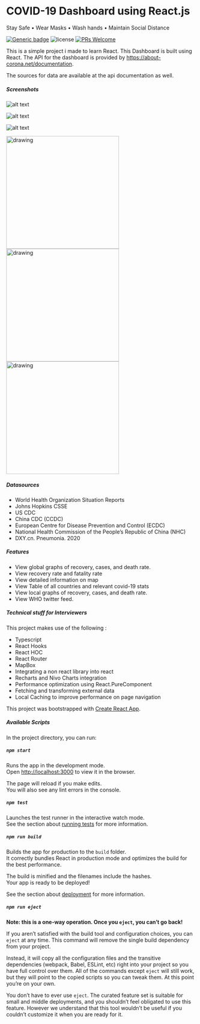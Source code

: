 
# COVID-19 Dashboard using React.js

Stay Safe • Wear Masks • Wash hands • Maintain Social Distance

 [![Generic badge](https://img.shields.io/badge/Looking_for_job-Hire_me-green.svg?style=for-the-badge)](https://shields.io/) ![license](https://img.shields.io/npm/l/m)  [![PRs Welcome](https://img.shields.io/badge/PRs-welcome-brightgreen.svg)](http://makeapullrequest.com)

 This is a simple project i made to learn React. This Dashboard is built using React. The API for the dashboard is provided by https://about-corona.net/documentation.

The sources for data are available at the api documentation as well.


##### Screenshots

 
![alt text](./screenshots/5.png "screenshot")

![alt text](./screenshots/6.png "screenshot")

![alt text](./screenshots/1.png "screenshot")

 
 <img src="./screenshots/7.png" alt="drawing" width="300"/>

 <img src="./screenshots/8.png" alt="drawing" width="300"/>

  <img src="./screenshots/9.png" alt="drawing" width="300"/>




##### Datasources 

* World Health Organization Situation Reports
* Johns Hopkins CSSE
* US CDC
* China CDC (CCDC)
* European Centre for Disease Prevention and Control (ECDC)
* National Health Commission of the People’s Republic of China (NHC)
* DXY.cn. Pneumonia. 2020


##### Features
* View global graphs of recovery, cases, and death rate.
* View recovery rate and fatality rate
* View detailed information on map
* View Table of all countries and relevant covid-19 stats
* View local graphs of recovery, cases, and death rate.
* View WHO twitter feed.



##### Technical stuff for Interviewers
This project makes use of the following :

* Typescript
* React Hooks
* React HOC
* React Router
* MapBox
* Integrating a non react library into react
* Recharts and Nivo Charts integration
* Performance optimization using React.PureComponent
* Fetching and transforming external data
* Local Caching to improve performance on page navigation 




This project was bootstrapped with [Create React App](https://github.com/facebook/create-react-app).

##### Available Scripts

In the project directory, you can run:

#####  `npm start`

Runs the app in the development mode.<br />
Open [http://localhost:3000](http://localhost:3000) to view it in the browser.

The page will reload if you make edits.<br />
You will also see any lint errors in the console.

#####  `npm test`

Launches the test runner in the interactive watch mode.<br />
See the section about [running tests](https://facebook.github.io/create-react-app/docs/running-tests) for more information.

#####  `npm run build`

Builds the app for production to the `build` folder.<br />
It correctly bundles React in production mode and optimizes the build for the best performance.

The build is minified and the filenames include the hashes.<br />
Your app is ready to be deployed!

See the section about [deployment](https://facebook.github.io/create-react-app/docs/deployment) for more information.

#####  `npm run eject`

**Note: this is a one-way operation. Once you `eject`, you can’t go back!**

If you aren’t satisfied with the build tool and configuration choices, you can `eject` at any time. This command will remove the single build dependency from your project.

Instead, it will copy all the configuration files and the transitive dependencies (webpack, Babel, ESLint, etc) right into your project so you have full control over them. All of the commands except `eject` will still work, but they will point to the copied scripts so you can tweak them. At this point you’re on your own.

You don’t have to ever use `eject`. The curated feature set is suitable for small and middle deployments, and you shouldn’t feel obligated to use this feature. However we understand that this tool wouldn’t be useful if you couldn’t customize it when you are ready for it.


